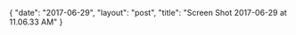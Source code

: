 {
   "date": "2017-06-29",
   "layout": "post",
   "title": "Screen Shot 2017-06-29 at 11.06.33 AM"
}

